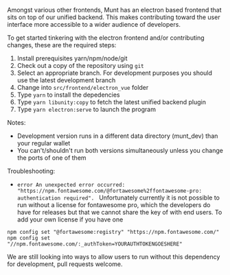 Amongst various other frontends, Munt has an electron based frontend that sits on top of our unified backend.
This makes contributing toward the user interface more accessible to a wider audience of developers.

To get started tinkering with the electron frontend and/or contributing changes, these are the required steps:
1. Install prerequisites yarn/npm/node/git
2. Check out a copy of the repository using `git`
3. Select an appropriate branch. For development purposes you should use the latest development branch
4. Change into `src/frontend/electron_vue` folder
5. Type `yarn` to install the depedencies
6. Type `yarn libunity:copy` to fetch the latest unified backend plugin
7. Type `yarn electron:serve` to launch the program

Notes:
* Development version runs in a different data directory (munt_dev) than your regular wallet
* You can't/shouldn't run both versions simultaneously unless you change the ports of one of them 

Troubleshooting:
* `error An unexpected error occurred: "https://npm.fontawesome.com/@fortawesome%2ffontawesome-pro: authentication required".
` Unfortunately currently it is not possible to run without a license for fontawesome pro, which the developers do have for releases but that we cannot share the key of with end users.
To add your own license if you have one
```
npm config set "@fortawesome:registry" "https://npm.fontawesome.com/"
npm config set "//npm.fontawesome.com/:_authToken=YOURAUTHTOKENGOESHERE"
```
We are still looking into ways to allow users to run without this dependency for development, pull requests welcome.
